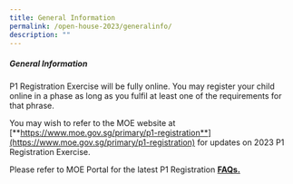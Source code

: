 ```yaml
---
title: General Information
permalink: /open-house-2023/generalinfo/
description: ""
---
```

##### General Information

P1 Registration Exercise will be fully online. You may register your child online in a phase as long as you fulfil at least one of the requirements for that phrase.

You may wish to refer to the MOE website at [**https://www.moe.gov.sg/primary/p1-registration**](https://www.moe.gov.sg/primary/p1-registration)
for updates on 2023 P1 Registration Exercise.

Please refer to MOE Portal for the latest P1 Registration [**FAQs.**](https://www.moe.gov.sg/faq?categoryid=76037F9F568F46A7AA80EFDCE9AB23CD)